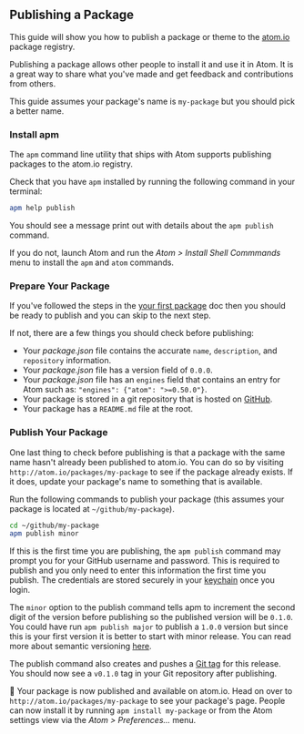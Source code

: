 ## Publishing a Package

This guide will show you how to publish a package or theme to the
[atom.io][atomio] package registry.

Publishing a package allows other people to install it and use it in Atom.  It
is a great way to share what you've made and get feedback and contributions from
others.

This guide assumes your package's name is `my-package` but you should pick a
better name.

### Install apm

The `apm` command line utility that ships with Atom supports publishing packages
to the atom.io registry.

Check that you have `apm` installed by running the following command in your
terminal:

```sh
apm help publish
```

You should see a message print out with details about the `apm publish` command.

If you do not, launch Atom and run the _Atom > Install Shell Commmands_ menu
to install the `apm` and `atom` commands.

### Prepare Your Package

If you've followed the steps in the [your first package][your-first-package]
doc then you should be ready to publish and you can skip to the next step.

If not, there are a few things you should check before publishing:

  * Your *package.json* file contains the accurate `name`, `description`,
    and `repository` information.
  * Your *package.json* file has a version field of `0.0.0`.
  * Your *package.json* file has an `engines` field that contains an entry
    for Atom such as: `"engines": {"atom": ">=0.50.0"}`.
  * Your package is stored in a git repository that is hosted on
    [GitHub][github].
  * Your package has a `README.md` file at the root.
  
### Publish Your Package

One last thing to check before publishing is that a package with the same
name hasn't already been published to atom.io.  You can do so by visiting
`http://atom.io/packages/my-package` to see if the package already exists.
If it does, update your package's name to something that is available.

Run the following commands to publish your package (this assumes your package
is located at `~/github/my-package`).

```sh
cd ~/github/my-package
apm publish minor
```

If this is the first time you are publishing, the `apm publish` command may
prompt you for your GitHub username and password. This is required to publish
and you only need to enter this information the first time you publish. The
credentials are stored securely in your [keychain][keychain] once you login.

The `minor` option to the publish command tells apm to increment the second
digit of the version before publishing so the published version will be `0.1.0`.
You could have run `apm publish major` to publish a `1.0.0` version  but since
this is your first version it is better to start with minor release. You can
read more about semantic versioning [here][semver].

The publish command also creates and pushes a [Git tag][git-tag] for this
release.  You should now see a `v0.1.0` tag in your Git repository after
publishing.

:tada: Your package is now published and available on atom.io. Head on over to
`http://atom.io/packages/my-package` to see your package's page. People can now
install it by running `apm install my-package` or from the Atom settings view
via the *Atom > Preferences...* menu.

[atomio]: https://atom.io
[github]: https://github.com
[git-tag]: http://git-scm.com/book/en/Git-Basics-Tagging
[keychain]: http://en.wikipedia.org/wiki/Keychain_(Apple)
[semver]: http://semver.org
[your-first-package]: your-first-package.html
